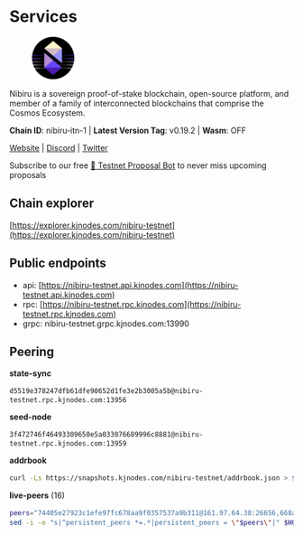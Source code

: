 # Services

<figure><img src="https://raw.githubusercontent.com/kj89/cosmos-images/main/logos/nibiru.png" alt=""><figcaption></figcaption></figure>

Nibiru is a sovereign proof-of-stake blockchain, open-source platform,  and member of a family of interconnected blockchains that comprise the Cosmos Ecosystem.

**Chain ID**: nibiru-itn-1 | **Latest Version Tag**: v0.19.2 | **Wasm**: OFF

[Website](https://nibiru.fi) | [Discord](https://discord.gg/nibirufi) | [Twitter](https://twitter.com/NibiruChain)



Subscribe to our free [🤖 Testnet Proposal Bot](https://t.me/kjnodes_testnet_proposal_bot) to never miss upcoming proposals


## Chain explorer
[https://explorer.kjnodes.com/nibiru-testnet](https://explorer.kjnodes.com/nibiru-testnet)

## Public endpoints

* api: [https://nibiru-testnet.api.kjnodes.com](https://nibiru-testnet.api.kjnodes.com)
* rpc: [https://nibiru-testnet.rpc.kjnodes.com](https://nibiru-testnet.rpc.kjnodes.com)
* grpc: nibiru-testnet.grpc.kjnodes.com:13990

## Peering

**state-sync**

```text
d5519e378247dfb61dfe90652d1fe3e2b3005a5b@nibiru-testnet.rpc.kjnodes.com:13956
```

**seed-node**

```text
3f472746f46493309650e5a033076689996c8881@nibiru-testnet.rpc.kjnodes.com:13959
```

**addrbook**
```bash
curl -Ls https://snapshots.kjnodes.com/nibiru-testnet/addrbook.json > $HOME/.nibid/config/addrbook.json
```

**live-peers** (16)
```bash
peers="74405e27923c1efe97fc678aa9f0357537a9b311@161.97.64.38:26656,668ae8cb141c97d3fc27930bda216d94459e2790@135.181.253.203:26656,25e01aa86dae35ef0207991d1da02b7a9adf5e4a@38.242.219.103:26656,9616c3f4fe9bac03b8b922286207ea66fb7de01f@93.183.208.86:26656,a10fd4adadd7ca8f430ad88ffdc93366e9471b00@149.102.135.51:26656,cb825bccee49827c07dce19878c8790c67222a54@91.107.132.237:26656,e1cb0df376c0f88169cb203b304d7cf26b87d1a3@149.102.158.241:26656,acfb784350b9dd2558720d623fe25ac6fd4ac9d6@144.91.82.124:26656,64fc94a56f69bae2ba8c23bfdf0f0c0ece535e68@184.174.34.119:26656,ba4533a60790009033673e66a53e53fc5db436e4@93.183.208.83:26656,7e75b2249d088a4dfc3b33f386c316cb47366d2b@195.3.221.48:11656,b9f203a7d45a2a2766ff144ea9cc680987886772@85.239.242.186:26656,d5519e378247dfb61dfe90652d1fe3e2b3005a5b@65.109.68.190:13956,bd4e84bd7b14201661c958c6cb6a1de2a27078ed@95.217.156.62:26656,5b2614774a890a7383e9700e4fc8fa202517ec74@144.91.97.6:26656,10b77a4ab480c05e323a401b493a08dca2a3ec48@154.53.42.141:26656"
sed -i -e "s|^persistent_peers *=.*|persistent_peers = \"$peers\"|" $HOME/.nibid/config/config.toml
```
